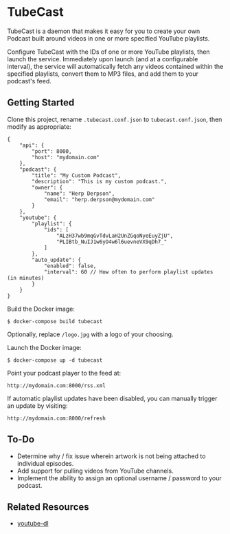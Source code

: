 # TubeCast

TubeCast is a daemon that makes it easy for you to create your own Podcast built around videos in one or more specified YouTube playlists.

Configure TubeCast with the IDs of one or more YouTube playlists, then launch the service. Immediately upon launch (and at a configurable interval), the service will automatically fetch any videos contained within the specified playlists, convert them to MP3 files, and add them to your podcast's feed.

## Getting Started

Clone this project, rename `.tubecast.conf.json` to `tubecast.conf.json`, then modify as appropriate:

```
{
    "api": {
        "port": 8000,
        "host": "mydomain.com"
    },
    "podcast": {
        "title": "My Custom Podcast",
        "description": "This is my custom podcast.",
        "owner": {
            "name": "Herp Derpson",
            "email": "herp.derpson@mydomain.com"
        }
    },
    "youtube": {
        "playlist": {
            "ids": [
            	"ALzH37wb9mqGvTdvLaH2UnZGqoNyeEuyZjU",
                "PLIBtb_NuIJ1w6yO4w6l6uevneVX9qDh7_"
            ]
        },
        "auto_update": {
            "enabled": false,
            "interval": 60 // How often to perform playlist updates (in minutes)
        }
    }
}
```

Build the Docker image:

    $ docker-compose build tubecast

Optionally, replace `/logo.jpg` with a logo of your choosing.

Launch the Docker image:

    $ docker-compose up -d tubecast

Point your podcast player to the feed at:

    http://mydomain.com:8000/rss.xml
    
If automatic playlist updates have been disabled, you can manually trigger an update by visiting:

	http://mydomain.com:8000/refresh

## To-Do

- Determine why / fix issue wherein artwork is not being attached to individual episodes.
- Add support for pulling videos from YouTube channels.
- Implement the ability to assign an optional username / password to your podcast.

## Related Resources

- [youtube-dl](https://rg3.github.io/youtube-dl/)
